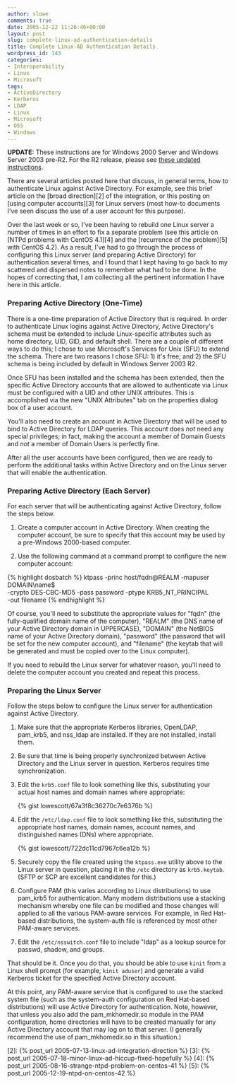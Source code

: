 ```yaml
---
author: slowe
comments: true
date: 2005-12-22 11:26:46+00:00
layout: post
slug: complete-linux-ad-authentication-details
title: Complete Linux-AD Authentication Details
wordpress_id: 143
categories:
- Interoperability
- Linux
- Microsoft
tags:
- ActiveDirectory
- Kerberos
- LDAP
- Linux
- Microsoft
- OSS
- Windows
---
```


**UPDATE:** These instructions are for Windows 2000 Server and Windows Server 2003 pre-R2. For the R2 release, please see [these updated instructions][1].

There are several articles posted here that discuss, in general terms, how to authenticate Linux against Active Directory. For example, see this brief article on the [broad direction][2] of the integration, or this posting on [using computer accounts][3] for Linux servers (most how-to documents I've seen discuss the use of a user account for this purpose).

Over the last week or so, I've been having to rebuild one Linux server a number of times in an effort to fix a separate problem (see this article on [NTPd problems with CentOS 4.1][4] and the [recurrence of the problem][5] with CentOS 4.2). As a result, I've had to go through the process of configuring this Linux server (and preparing Active Directory) for authentication several times, and I found that I kept having to go back to my scattered and dispersed notes to remember what had to be done. In the hopes of correcting that, I am collecting all the pertinent information I have here in this article.

### Preparing Active Directory (One-Time)

There is a one-time preparation of Active Directory that is required. In order to authenticate Linux logins against Active Directory, Active Directory's schema must be extended to include Linux-specific attributes such as home directory, UID, GID, and default shell. There are a couple of different ways to do this; I chose to use Microsoft's Services for Unix (SFU) to extend the schema. There are two reasons I chose SFU: 1) it's free; and 2) the SFU schema is being included by default in Windows Server 2003 R2.

Once SFU has been installed and the schema has been extended, then the specific Active Directory accounts that are allowed to authenticate via Linux must be configured with a UID and other UNIX attributes. This is accomplished via the new "UNIX Attributes" tab on the properties dialog box of a user account.

You'll also need to create an account in Active Directory that will be used to bind to Active Directory for LDAP queries. This account does _not_ need any special privileges; in fact, making the account a member of Domain Guests and _not_ a member of Domain Users is perfectly fine.

After all the user accounts have been configured, then we are ready to perform the additional tasks within Active Directory and on the Linux server that will enable the authentication.

### Preparing Active Directory (Each Server)

For each server that will be authenticating against Active Directory, follow the steps below.

1. Create a computer account in Active Directory. When creating the computer account, be sure to specify that this account may be used by a pre-Windows 2000-based computer.

2. Use the following command at a command prompt to configure the new computer account:

{% highlight dosbatch %}
ktpass -princ host/fqdn@REALM -mapuser DOMAIN\name$  
-crypto DES-CBC-MD5 -pass password -ptype KRB5_NT_PRINCIPAL  
-out filename
{% endhighlight %}

Of course, you'll need to substitute the appropriate values for "fqdn" (the fully-qualified domain name of the computer), "REALM" (the DNS name of your Active Directory domain in UPPERCASE), "DOMAIN" (the NetBIOS name of your Active Directory domain), "password" (the password that will be set for the new computer account), and "filename" (the keytab that will be generated and must be copied over to the Linux computer).

If you need to rebuild the Linux server for whatever reason, you'll need to delete the computer account you created and repeat this process.

### Preparing the Linux Server

Follow the steps below to configure the Linux server for authentication against Active Directory.

1. Make sure that the appropriate Kerberos libraries, OpenLDAP, pam\_krb5, and nss\_ldap are installed. If they are not installed, install them.

2. Be sure that time is being properly synchronized between Active Directory and the Linux server in question. Kerberos requires time synchronization.

3. Edit the `krb5.conf` file to look something like this, substituting your actual host names and domain names where appropriate:  

	{% gist lowescott/67a3f8c36270c7e6376b %}

4. Edit the `/etc/ldap.conf` file to look something like this, substituting the appropriate host names, domain names, account names, and distinguished names (DNs) where appropriate.  

	{% gist lowescott/722dc11cd7967c6ea12b %}

5. Securely copy the file created using the `ktpass.exe` utility above to the Linux server in question, placing it in the `/etc` directory as `krb5.keytab`. (SFTP or SCP are excellent candidates for this.)

6. Configure PAM (this varies according to Linux distributions) to use pam_krb5 for authentication. Many modern distributions use a stacking mechanism whereby one file can be modified and those changes will applied to all the various PAM-aware services. For example, in Red Hat-based distributions, the system-auth file is referenced by most other PAM-aware services.

7. Edit the `/etc/nsswitch.conf` file to include "ldap" as a lookup source for passwd, shadow, and groups.

That should be it. Once you do that, you should be able to use `kinit` from a Linux shell prompt (for example, `kinit aduser`) and generate a valid Kerberos ticket for the specified Active Directory account.

At this point, any PAM-aware service that is configured to use the stacked system file (such as the system-auth configuration on Red Hat-based distributions) will use Active Directory for authentication. Note, however, that unless you also add the pam\_mkhomedir.so module in the PAM configuration, home directories will have to be created manually for any Active Directory account that may log on to that server. (I generally recommend the use of pam\_mkhomedir.so in this situation.)

[1]: http://blog.scottlowe.org/2007/01/15/linux-ad-integration-version-4/
[2]: {% post_url 2005-07-13-linux-ad-integration-direction %}
[3]: {% post_url 2005-07-18-minor-linux-ad-hiccup-fixed-hopefully %}
[4]: {% post_url 2005-08-16-strange-ntpd-problem-on-centos-41 %}
[5]: {% post_url 2005-12-19-ntpd-on-centos-42 %}
